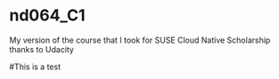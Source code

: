 # nd064_C1
My version of the course that I took for SUSE Cloud Native Scholarship thanks to Udacity


#This is a test
